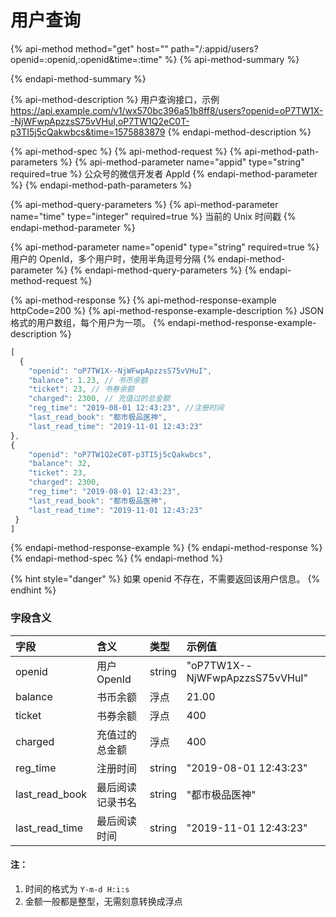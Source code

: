# 用户查询

{% api-method method="get" host="" path="/:appid/users?openid=:openid,:openid&time=:time" %}
{% api-method-summary %}

{% endapi-method-summary %}

{% api-method-description %}
用户查询接口，示例  
https://api.example.com/v1/wx570bc396a51b8ff8/users?openid=oP7TW1X--NjWFwpApzzsS75vVHuI,oP7TW1Q2eC0T-p3TI5j5cQakwbcs&time=1575883879
{% endapi-method-description %}

{% api-method-spec %}
{% api-method-request %}
{% api-method-path-parameters %}
{% api-method-parameter name="appid" type="string" required=true %}
 公众号的微信开发者 AppId
{% endapi-method-parameter %}
{% endapi-method-path-parameters %}

{% api-method-query-parameters %}
{% api-method-parameter name="time" type="integer" required=true %}
当前的 Unix 时间戳
{% endapi-method-parameter %}

{% api-method-parameter name="openid" type="string" required=true %}
用户的 OpenId，多个用户时，使用半角逗号分隔
{% endapi-method-parameter %}
{% endapi-method-query-parameters %}
{% endapi-method-request %}

{% api-method-response %}
{% api-method-response-example httpCode=200 %}
{% api-method-response-example-description %}
JSON 格式的用户数组，每个用户为一项。
{% endapi-method-response-example-description %}

```javascript
[
  {
    "openid": "oP7TW1X--NjWFwpApzzsS75vVHuI",
    "balance": 1.23, // 书币余额
    "ticket": 23, // 书券余额
    "charged": 2300, // 充值过的总金额
    "reg_time": "2019-08-01 12:43:23", //注册时间
    "last_read_book": "都市极品医神",
    "last_read_time": "2019-11-01 12:43:23"
}, 
{
    "openid": "oP7TW1Q2eC0T-p3TI5j5cQakwbcs",
    "balance": 32,
    "ticket": 23,
    "charged": 2300,
    "reg_time": "2019-08-01 12:43:23",
    "last_read_book": "都市极品医神",
    "last_read_time": "2019-11-01 12:43:23"
 }
]
```
{% endapi-method-response-example %}
{% endapi-method-response %}
{% endapi-method-spec %}
{% endapi-method %}

{% hint style="danger" %}
如果 openid 不存在，不需要返回该用户信息。
{% endhint %}

### 字段含义

| 字段 | 含义 | 类型 | 示例值 |
| :--- | :--- | :--- | :--- |
| openid | 用户 OpenId | string | "oP7TW1X--NjWFwpApzzsS75vVHuI" |
| balance | 书币余额 | 浮点 | 21.00 |
| ticket | 书券余额 | 浮点 | 400 |
| charged | 充值过的总金额 | 浮点 | 400 |
| reg\_time | 注册时间 | string | "2019-08-01 12:43:23" |
| last\_read\_book | 最后阅读记录书名 | string | "都市极品医神" |
| last\_read\_time | 最后阅读时间 | string | "2019-11-01 12:43:23" |

#### 注：

1. 时间的格式为 `Y-m-d H:i:s`
2. 金额一般都是整型，无需刻意转换成浮点





